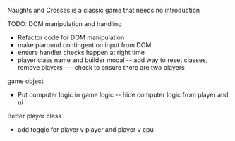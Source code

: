 Naughts and Crosses is a classic game that needs no introduction

TODO:
DOM manipulation and handling
- Refactor code for DOM manipulation
- make plaround contingent on input from DOM
- ensure handler checks happen at right time
- player class name and builder modal
-- add way to reset classes, remove players
--- check to ensure there are two players

game object
- Put computer logic in game logic
-- hide computer logic from player and ui

Better player class
- add toggle for player v player and player v cpu



